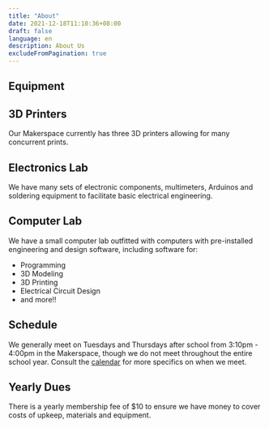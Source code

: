 ```yaml
---
title: "About"
date: 2021-12-18T11:10:36+08:00
draft: false
language: en
description: About Us
excludeFromPagination: true
---
```


<!-- @format -->

<section class="lg:pb-12">
  <div class="max-w-screen-xl px-1 mx-auto">
          <div class="my-4 p-4 rounded-2xl bg-gray-200 dark:bg-gray-700">
          <h1>Equipment</h1>
            <div class="my-4 p-4 mr-3 ml-3 rounded-2xl bg-gray-300 dark:bg-gray-600">
		    <h1>3D Printers</h1>
		    <p>Our Makerspace currently has three 3D printers allowing for many concurrent prints.</p>
            </div>
            <div class="my-4 p-4 mr-3 ml-3 rounded-2xl bg-gray-300 dark:bg-gray-600">
		    <h1>Electronics Lab</h1>
            <p>We have many sets of electronic components, multimeters, Arduinos and soldering equipment to facilitate basic electrical engineering.</p>
            </div>
            <div class="my-4 p-4 mr-3 ml-3 rounded-2xl bg-gray-300 dark:bg-gray-600">
		    <h1>Computer Lab</h1>
		    <p>We have a small computer lab outfitted with computers with pre-installed engineering and design software, including software for:</p>
		    <ul>
            <li>Programming</li>
            <li>3D Modeling</li>
            <li>3D Printing</li>
            <li>Electrical Circuit Design</li>
            <li>and more!!</li>
            </ul>
            </div>
          </div>
          <div class="my-4 p-4 rounded-2xl bg-gray-200 dark:bg-gray-700">
		    <h1>Schedule</h1>
            <div class="my-4 p-4 mr-3 ml-3 rounded-2xl bg-gray-300 dark:bg-gray-600">
			<p>We generally meet on Tuesdays and Thursdays after school from 3:10pm - 4:00pm in the Makerspace, though we do not meet throughout the entire school year. Consult the <a href="../calendar">calendar</a> for more specifics on when we meet.</p>
		    </div>
          </div>
          <div class="my-4 p-4 rounded-2xl bg-gray-200 dark:bg-gray-700">
		    <h1>Yearly Dues</h1>
            <div class="my-4 p-4 mr-3 ml-3 rounded-2xl bg-gray-300 dark:bg-gray-600">
			<p>There is a yearly membership fee of $10 to ensure we have money to cover costs of upkeep, materials and equipment.</p>
			</div>
          </div>
  </div>
</section>
